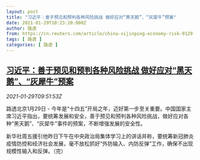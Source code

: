 ```yaml
---
layout: post
title: "习近平：善于预见和预判各种风险挑战 做好应对“黑天鹅”、“灰犀牛”预案"
date: 2021-01-29T10:23:20.000Z
author: 路透
from: https://cn.reuters.com/article/china-xijinping-economy-risk-0129-idCNKBS29Y12R
tags: [ 路透 ]
categories: [ 路透 ]
---
```

<!--1611915800000-->
[习近平：善于预见和预判各种风险挑战 做好应对“黑天鹅”、“灰犀牛”预案](https://cn.reuters.com/article/china-xijinping-economy-risk-0129-idCNKBS29Y12R)
------

<div>
<div><i>2021-01-29T09:51:53Z</i></div><p>路透北京1月29日 - 今年是“十四五”开局之年，迈好第一步至关重要。中国国家主席习近平指出，要统筹发展和安全，善于预见和预判各种风险挑战，做好应对各种“黑天鹅”、“灰犀牛”事件的预案，不断增强发展的安全性。</p><p>新华社周五援引他昨日下午在中央政治局集体学习上的讲话并称，要统筹新冠肺炎疫情防控和经济社会发展，毫不放松抓好“外防输入、内防反弹”工作，确保不出现规模性输入和反弹。（完）</p>
</div>
